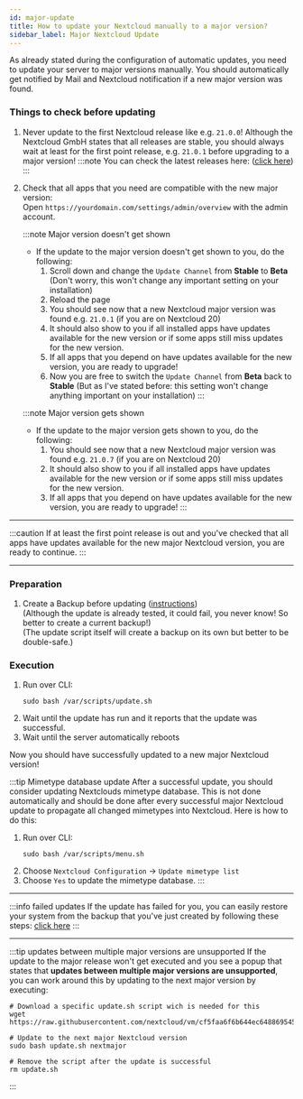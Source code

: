 ```yaml
---
id: major-update
title: How to update your Nextcloud manually to a major version?
sidebar_label: Major Nextcloud Update
---
```


As already stated during the configuration of automatic updates, you need to update your server to major versions manually. You should automatically get notified by Mail and Nextcloud notification if a new major version was found. 

### Things to check before updating
1. Never update to the first Nextcloud release like e.g. `21.0.0`! Although the Nextcloud GmbH states that all releases are stable, you should always wait at least for the first point release, e.g. `21.0.1` before upgrading to a major version!
    :::note
    You can check the latest releases here: ([click here](https://github.com/nextcloud/server/tags))
    :::
1. Check that all apps that you need are compatible with the new major version:<br/>
    Open `https://yourdomain.com/settings/admin/overview` with the admin account.

    :::note Major version doesn't get shown
    - If the update to the major version doesn't get shown to you, do the following:
        1. Scroll down and change the `Update Channel` from **Stable** to **Beta** (Don't worry, this won't change any important setting on your installation)
        1. Reload the page
        1. You should see now that a new Nextcloud major version was found e.g. `21.0.1` (if you are on Nextcloud 20)
        1. It should also show to you if all installed apps have updates available for the new version or if some apps still miss updates for the new version.
        1. If all apps that you depend on have updates available for the new version, you are ready to upgrade!
        1. Now you are free to switch the `Update Channel` from **Beta** back to **Stable** (But as I've stated before: this setting won't change anything important on your installation)
    :::

    :::note Major version gets shown
    - If the update to the major version gets shown to you, do the following:
        1. You should see now that a new Nextcloud major version was found e.g. `21.0.7` (if you are on Nextcloud 20)
        1. It should also show to you if all installed apps have updates available for the new version or if some apps still miss updates for the new version.
        1. If all apps that you depend on have updates available for the new version, you are ready to upgrade!
    :::

---

:::caution
If at least the first point release is out and you've checked that all apps have updates available for the new major Nextcloud version, you are ready to continue.
:::

---

### Preparation
1. Create a Backup before updating ([instructions](./manual-backup))<br/>
(Although the update is already tested, it could fail, you never know! So better to create a current backup!)<br/>
(The update script itself will create a backup on its own but better to be double-safe.)

### Execution
1. Run over CLI:
    ```shell
    sudo bash /var/scripts/update.sh
    ```
1. Wait until the update has run and it reports that the update was successful.
1. Wait until the server automatically reboots

Now you should have successfully updated to a new major Nextcloud version!

:::tip Mimetype database update
After a successful update, you should consider updating Nextclouds mimetype database. This is not done automatically and should be done after every successful major Nextcloud update to propagate all changed mimetypes into Nextcloud. Here is how to do this:
1. Run over CLI:
    ```shell
    sudo bash /var/scripts/menu.sh
    ```
1. Choose `Nextcloud Configuration` -> `Update mimetype list`
1. Choose `Yes` to update the mimetype database.
:::

---

:::info failed updates
If the update has failed for you, you can easily restore your system from the backup that you've just created by following these steps: [click here](./restore-system)
:::

---

:::tip updates between multiple major versions are unsupported
If the update to the major release won't get executed and you see a popup that states that **updates between multiple major versions are unsupported**, you can work around this by updating to the next major version by executing:
```shell
# Download a specific update.sh script wich is needed for this
wget https://raw.githubusercontent.com/nextcloud/vm/cf5faa6f6b644ec648869545e1bbbf6d2faf3113/static/update.sh

# Update to the next major Nextcloud version
sudo bash update.sh nextmajor

# Remove the script after the update is successful
rm update.sh
```
:::

